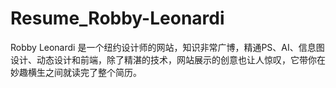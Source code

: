 # Resume_Robby-Leonardi
Robby Leonardi 是一个纽约设计师的网站，知识非常广博，精通PS、AI、信息图设计、动态设计和前端，除了精湛的技术，网站展示的创意也让人惊叹，它带你在妙趣横生之间就读完了整个简历。
